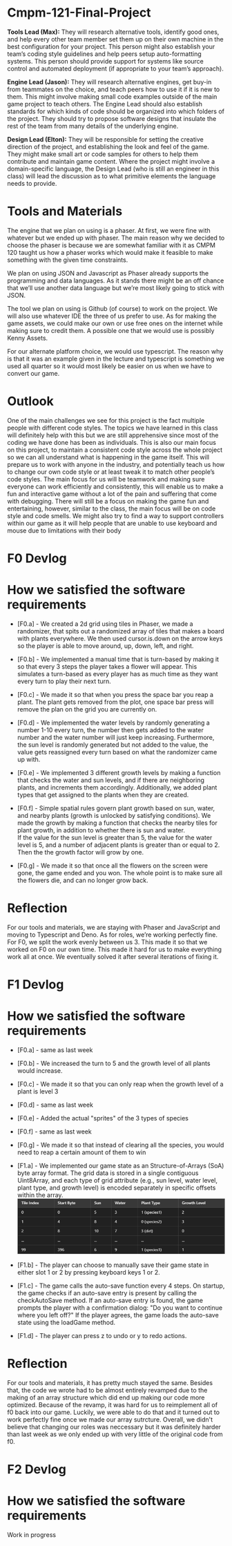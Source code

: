 # Cmpm-121-Final-Project

**Tools Lead (Max):** They will research alternative tools, identify good ones,
and help every other team member set them up on their own machine in the best
configuration for your project. This person might also establish your team’s
coding style guidelines and help peers setup auto-formatting systems. This
person should provide support for systems like source control and automated
deployment (if appropriate to your team’s approach).

**Engine Lead (Jason):** They will research alternative engines, get buy-in from
teammates on the choice, and teach peers how to use it if it is new to them.
This might involve making small code examples outside of the main game project
to teach others. The Engine Lead should also establish standards for which kinds
of code should be organized into which folders of the project. They should try
to propose software designs that insulate the rest of the team from many details
of the underlying engine.

**Design Lead (Elton):** They will be responsible for setting the creative
direction of the project, and establishing the look and feel of the game. They
might make small art or code samples for others to help them contribute and
maintain game content. Where the project might involve a domain-specific
language, the Design Lead (who is still an engineer in this class) will lead the
discussion as to what primitive elements the language needs to provide.

# Tools and Materials

The engine that we plan on using is a phaser. At first, we were fine with
whatever but we ended up with phaser. The main reason why we decided to choose
the phaser is because we are somewhat familiar with it as CMPM 120 taught us how
a phaser works which would make it feasible to make something with the given
time constraints.

We plan on using JSON and Javascript as Phaser already supports the programming
and data languages. As it stands there might be an off chance that we’ll use
another data language but we’re most likely going to stick with JSON.

The tool we plan on using is Github (of course) to work on the project. We will
also use whatever IDE the three of us prefer to use. As for making the game
assets, we could make our own or use free ones on the internet while making sure
to credit them. A possible one that we would use is possibly Kenny Assets.

For our alternate platform choice, we would use typescript. The reason why is
that it was an example given in the lecture and typescript is something we used
all quarter so it would most likely be easier on us when we have to convert our
game.

# Outlook

One of the main challenges we see for this project is the fact multiple people
with different code styles. The topics we have learned in this class will
definitely help with this but we are still apprehensive since most of the coding
we have done has been as individuals. This is also our main focus on this
project, to maintain a consistent code style across the whole project so we can
all understand what is happening in the game itself. This will prepare us to
work with anyone in the industry, and potentially teach us how to change our own
code style or at least tweak it to match other people’s code styles. The main
focus for us will be teamwork and making sure everyone can work efficiently and
consistently, this will enable us to make a fun and interactive game without a
lot of the pain and suffering that come with debugging. There will still be a
focus on making the game fun and entertaining, however, similar to the class,
the main focus will be on code style and code smells. We might also try to find
a way to support controllers within our game as it will help people that are
unable to use keyboard and mouse due to limitations with their body

# F0 Devlog

# How we satisfied the software requirements

* [F0.a] - 
We created a 2d grid using tiles in Phaser, we made a randomizer, that spits out a randomized array of tiles that makes a board with plants everywhere. 
We then used cursor.is.down on the arrow keys so the player is able to move around, up, down, left, and right.


* [F0.b] - 
We implemented a manual time that is turn-based by making it so that every 3 steps the player takes a flower will appear. 
This simulates a turn-based as every player has as much time as they want every turn to play their next turn.


* [F0.c] -
We made it so that when you press the space bar you reap a plant. 
The plant gets removed from the plot, one space bar press will remove the plan on the grid you are currently on.


* [F0.d] -
We implemented the water levels by randomly generating a number 1-10 every turn, the number then gets added to the water number and the water number will just keep increasing. 
Furthermore, the sun level is randomly generated but not added to the value, the value gets reassigned every turn based on what the randomizer came up with.  


* [F0.e] -
We implemented 3 different growth levels by making a function that checks the water and sun levels, and if there are neighboring plants, and increments them accordingly. 
Additionally, we added plant types that get assigned to the plants when they are created. 


* [F0.f] - 
Simple spatial rules govern plant growth based on sun, water, and nearby plants (growth is unlocked by satisfying conditions).
We made the growth by making a function that checks the nearby tiles for plant growth, in addition to whether there is sun and water.  
If the value for the sun level is greater than 5, the value for the water level is 5, and a number of adjacent plants is greater than or equal to 2. Then the the growth factor will grow by one. 


* [F0.g] - 
We made it so that once all the flowers on the screen were gone, the game ended and you won. 
The whole point is to make sure all the flowers die, and can no longer grow back.


# Reflection
For our tools and materials, we are staying with Phaser and JavaScript and moving to Typescript and Deno. As for roles, we’re working perfectly fine. 
For F0, we split the work evenly between us 3. This made it so that we worked on F0 on our own time. This made it hard for us to make everything work all at once. 
We eventually solved it after several iterations of fixing it. 


# F1 Devlog


# How we satisfied the software requirements


* [F0.a] - same as last week


* [F0.b] - We increased the turn to 5 and the growth level of all plants would increase.


* [F0.c] - We made it so that you can only reap when the growth level of a plant is level 3


* [F0.d] - same as last week


* [F0.e] - Added the actual "sprites" of the 3 types of species


* [F0.f] - same as last week


* [F0.g] - We made it so that instead of clearing all the species, you would need to reap a certain amount of them to win


* [F1.a] - 
We implemented our game state as an Structure-of-Arrays (SoA) byte array format. The grid data is stored in a single contiguous Uint8Array, and each type of grid attribute (e.g., sun level, water level, plant type, and growth level) is encoded separately in specific offsets within the array. ![F1.a data structure diagram](./array_struct.png)


* [F1.b] - 
The player can choose to manually save their game state in either slot 1 or 2 by pressing keyboard keys 1 or 2.


* [F1.c] - 
The game calls the auto-save function every 4 steps.
On startup, the game checks if an auto-save entry is present by calling the checkAutoSave method.
If an auto-save entry is found, the game prompts the player with a confirmation dialog:
"Do you want to continue where you left off?"
If the player agrees, the game loads the auto-save state using the loadGame method.


* [F1.d] - 
The player can press z to undo or y to redo actions.


# Reflection


For our tools and materials, it has pretty much stayed the same. Besides that, the code we wrote had to be almost entirely revamped due to the making of an array structure which did end up making our code more optimized. Because of the revamp, it was hard for us to reimplement all of f0 back into our game. Luckily, we were able to do that and it turned out to work perfectly fine once we made our array sutrcture. Overall, we didn't believe that changing our roles was neccessary but it was definitely harder than last week as we only ended up with very little of the original code from f0.


# F2 Devlog


# How we satisfied the software requirements

Work in progress
